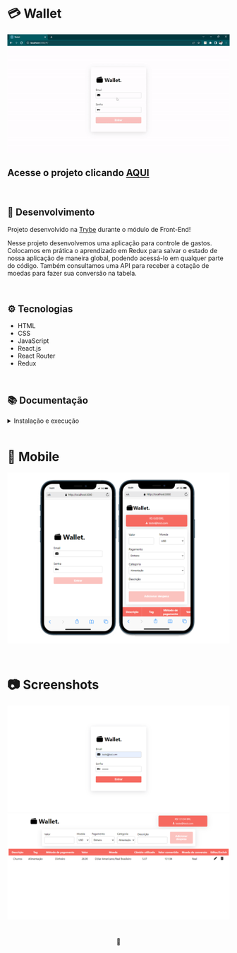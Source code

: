# 💳 Wallet

![Preview Projeto](./imgs/Readme-Gif.gif)

## Acesse o projeto clicando <a href="https://lauropera.github.io/wallet/">AQUI</a>

<br />

## 📡 Desenvolvimento

Projeto desenvolvido na <a href="https://betrybe.com/" target="_blank">Trybe</a> durante o módulo de Front-End!

Nesse projeto desenvolvemos uma aplicação para controle de gastos. Colocamos em prática o aprendizado em Redux para salvar o estado de nossa aplicação de maneira global, podendo acessá-lo em qualquer parte do código. Também consultamos uma API para receber a cotação de moedas para fazer sua conversão na tabela.

<br />

## ⚙️ Tecnologias

* HTML
* CSS
* JavaScript
* React.js
* React Router
* Redux

<br />

## 📚 Documentação

  <details>
    <summary>Instalação e execução</summary>
    <br />

- Faça o fork do repositório:
  Tutorial [AQUI](https://github.com/UNIVALI-LITE/Portugol-Studio/wiki/Fazendo-um-Fork-do-reposit%C3%B3rio)
- Abra seu terminal e navegue até a pasta onde preferir alocar o projeto.

- Clone o repositório:

  ```sh
    git clone git@github.com:"SeuNomeNoGitHub"/wallet.git
  ```

- Apos ter o repositório clonado em sua maquina, execute este comando para acessar a parta do projeto:

  ```sh
    cd wallet
  ```

- Dentro da pasta do projeto, execute o comando abaixo para instalar as dependências do projeto:

  Caso utilize o npm:

  ```sh
    npm install
  ```

  Caso utilize o yarn:

  ```sh
    yarn install
  ```

- Dentro da pasta do projeto, execute o comando abaixo para iniciar o servidor do projeto:

      Caso utilize o npm:

      ```sh
        npm start
      ```

      Caso utilize o yarn:

      ```sh
        yarn start
      ```

  O aplicativo sera executado em modo de desenvolvimento.
  Abrindo na porta padrão que o React usa: <http://localhost:3000/> em seu navegador.

    </details>
  <br />

# 📱 Mobile

![Mobile Screenshot](./imgs/Mobile-Preview.png)

<br />

# 📷 Screenshots

![PC Screenshot](./imgs/Login-DesktopPreview.png)
![PC Screenshot](./imgs/Wallet-DesktopPreview.png)

#

<div>
  <p align="center">🍐</p>
</div>
